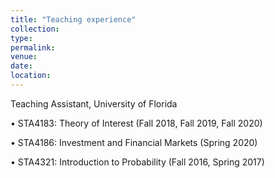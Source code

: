 ```yaml
---
title: "Teaching experience"
collection: 
type: 
permalink: 
venue: 
date: 
location: 
---
```

Teaching Assistant, University of Florida

•	STA4183: Theory of Interest (Fall 2018, Fall 2019, Fall 2020)

•	STA4186:  Investment and Financial Markets (Spring 2020)

•	STA4321: Introduction to Probability (Fall 2016, Spring 2017)


